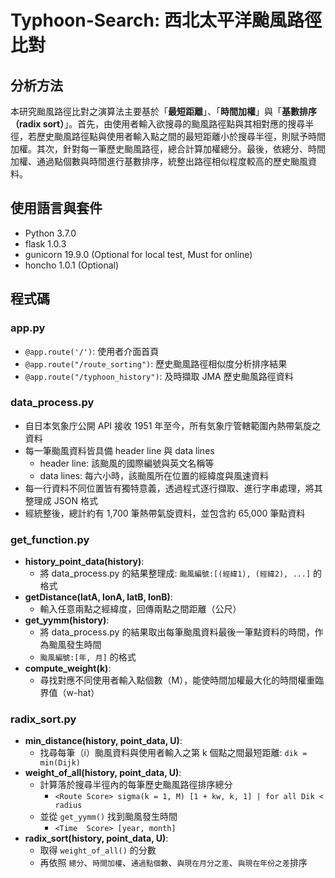 # Typhoon-Search: 西北太平洋颱風路徑比對
## 分析方法
本研究颱風路徑比對之演算法主要基於「**最短距離**」、「**時間加權**」與「**基數排序（radix sort）**」。首先，由使用者輸入欲搜尋的颱風路徑點與其相對應的搜尋半徑，若歷史颱風路徑點與使用者輸入點之間的最短距離小於搜尋半徑，則賦予時間加權。其次，針對每一筆歷史颱風路徑，總合計算加權總分。最後，依總分、時間加權、通過點個數與時間進行基數排序，統整出路徑相似程度較高的歷史颱風資料。

## 使用語言與套件
* Python 3.7.0    
* flask 1.0.3
* gunicorn 19.9.0 (Optional for local test, Must for online)
* honcho 1.0.1 (Optional)

## 程式碼    
### app.py    
* `@app.route('/')`: 使用者介面首頁   
* `@app.route("/route_sorting")`: 歷史颱風路徑相似度分析排序結果     
* `@app.route("/typhoon_history")`: 及時擷取 JMA 歷史颱風路徑資料   

### data_process.py   
* 自日本気象庁公開 API 接收 1951 年至今，所有気象庁管轄範圍內熱帶氣旋之資料    
* 每一筆颱風資料皆具備 header line 與 data lines
  + header line: 該颱風的國際編號與英文名稱等
  + data lines: 每六小時，該颱風所在位置的經緯度與風速資料   
* 每一行資料不同位置皆有獨特意義，透過程式逐行擷取、進行字串處理，將其整理成 JSON 格式
* 經統整後，總計約有 1,700 筆熱帶氣旋資料，並包含約 65,000 筆點資料

### get_function.py   
* **history_point_data(history)**:    
  + 將 data_process.py 的結果整理成:  `颱風編號:[(經緯1), (經緯2), ...]` 的格式
* **getDistance(latA, lonA, latB, lonB)**:    
  + 輸入任意兩點之經緯度，回傳兩點之間距離（公尺）   
* **get_yymm(history)**:    
  + 將 data_process.py 的結果取出每筆颱風資料最後一筆點資料的時間，作為颱風發生時間    
  + `颱風編號:[年, 月]` 的格式   
* **compute_weight(k)**:
  + 尋找對應不同使用者輸入點個數（M），能使時間加權最大化的時間權重臨界值（w-hat）    
  
### radix_sort.py   
* **min_distance(history, point_data, U)**:
  + 找尋每筆（i）颱風資料與使用者輸入之第 k 個點之間最短距離: `dik = min(Dijk)`   
* **weight_of_all(history, point_data, U)**:    
  + 計算落於搜尋半徑內的每筆歷史颱風路徑排序總分    
    + `<Route Score> sigma(k = 1, M) [1 + kw, k, 1] | for all Dik < radius`   
  + 並從 `get_yymm()` 找到颱風發生時間   
    + `<Time  Score> [year, month]`   
* **radix_sort(history, point_data, U)**:   
  + 取得 `weight_of_all()` 的分數
  + 再依照 `總分`、`時間加權`、`通過點個數`、`與現在月分之差`、`與現在年份之差`排序
